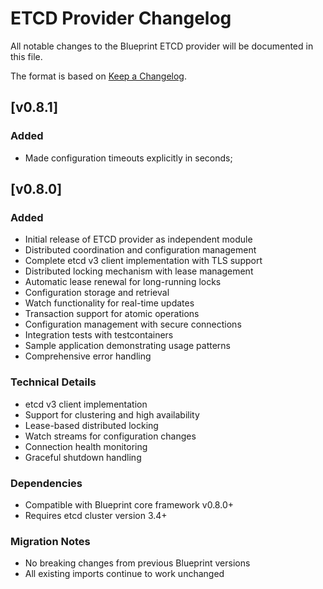 # ETCD Provider Changelog

All notable changes to the Blueprint ETCD provider will be documented in this file.

The format is based on [Keep a Changelog](https://keepachangelog.com/en/1.0.0/).

## [v0.8.1]

### Added
- Made configuration timeouts explicitly in seconds; 

## [v0.8.0]

### Added
- Initial release of ETCD provider as independent module
- Distributed coordination and configuration management
- Complete etcd v3 client implementation with TLS support
- Distributed locking mechanism with lease management
- Automatic lease renewal for long-running locks
- Configuration storage and retrieval
- Watch functionality for real-time updates
- Transaction support for atomic operations
- Configuration management with secure connections
- Integration tests with testcontainers
- Sample application demonstrating usage patterns
- Comprehensive error handling

### Technical Details
- etcd v3 client implementation
- Support for clustering and high availability
- Lease-based distributed locking
- Watch streams for configuration changes
- Connection health monitoring
- Graceful shutdown handling

### Dependencies
- Compatible with Blueprint core framework v0.8.0+
- Requires etcd cluster version 3.4+

### Migration Notes
- No breaking changes from previous Blueprint versions
- All existing imports continue to work unchanged
